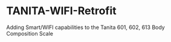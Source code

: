 # TANITA-WIFI-Retrofit
Adding Smart/WIFI capabilities to the Tanita 601, 602, 613 Body Composition Scale
